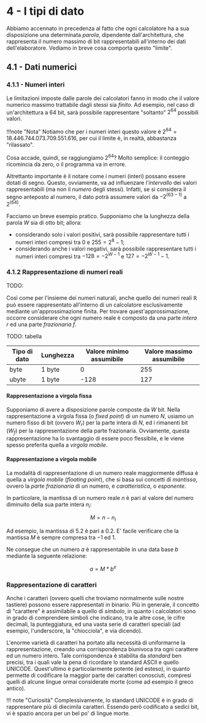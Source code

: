 # 4 - I tipi di dato

Abbiamo accennato in precedenza al fatto che ogni calcolatore ha a sua disposizione una determinata *parola*, dipendente dall'architettura, che rappresenta il numero massimo di bit rappresentabili all'interno dei dati dell'elaboratore. Vediamo in breve cosa comporta questo "limite".

## 4.1 - Dati numerici

### 4.1.1 - Numeri interi

Le limitazioni imposte dalle parole dei calcolatori fanno in modo che il valore numerico massimo trattabile dagli stessi sia *finito*. Ad esempio, nel caso di un'architettura a 64 bit, sarà possibile rappresentare "soltanto" $2^64$ possibili valori.

!!!note "Nota"
    Notiamo che per i numeri interi questo valore è $2^64 = 18.446.744.073.709.551.616$, per cui il limite è, in realtà, abbastanza "rilassato".

Cosa accade, quindi, se raggiungiamo $2^64$? Molto semplice: il conteggio ricomincia da zero, o il programma va in errore.

Altrettanto importante è il notare come i numeri (interi) possano essere dotati di segno. Questo, ovviamente, va ad influenzare *l'intervallo* dei valori rappresentabili (ma non il *numero* degli stessi). Infatti, se si considera il segno anteposto al numero, il dato potrà assumere valori da $-2^(63 - 1)$ a $2^(64)$.

Facciamo un breve esempio pratico. Supponiamo che la lunghezza della parola $W$ sia di otto bit; allora:

- considerando solo i valori positivi, sarà possibile rappresentare tutti i numeri interi compresi tra $0$ e $255 = 2^8-1$;
- considerando anche i valori negativi, sarà possibile rappresentare tutti i numeri interi compresi tra $-128 = -2^{W-1}$ e $127 = -2^{W-1}-1$.

### 4.1.2 Rappresentazione di numeri reali

TODO:

Così come per l'insieme dei numeri naturali, anche quello dei numeri reali $\mathbb{R}$ può essere rappresentato all'interno di un calcolatore esclusivamente mediante un'approssimazione finita. Per trovare quest'approssimazione, occorre considerare che ogni numero reale è composto da una parte _intera_ $r$ ed una parte _frazionaria_ $f$.

TODO: tabella

| Tipo di dato | Lunghezza | Valore minimo assumibile | Valore massimo assumibile |
| ------------ | --------- | ------------------------ | ------------------------- |
| byte         | 1 byte    | 0                        | 255                       |
| ubyte        | 1 byte    | -128                     | 127                       |

#### Rappresentazione a virgola fissa

Supponiamo di avere a disposizione parole composte da $W$ bit. Nella rappresentazione a virgola fissa (o _fixed point_) di un numero $N$, usiamo un numero fisso di bit (ovvero $W_r$) per la parte intera di $N$, ed i rimanenti bit ($W_f$) per la rappresentazione della parte frazionaria. Ovviamente, questa rappresentazione ha lo svantaggio di essere poco flessibile, e le viene spesso preferita quella a _virgola mobile_.

#### Rappresentazione a virgola mobile

La modalità di rappresentazione di un numero reale maggiormente diffusa è quella a _virgola mobile_ (_floating point_), che si basa sui concetti di _mantissa_, ovvero la _parte frazionaria_ di un numero, e _caratteristica_, o _esponente_.

In particolare, la mantissa di un numero reale $n$ è pari al valore del numero diminuito della sua parte intera $n_i$:

$$
M = n - n_i
$$

Ad esempio, la mantissa di $5.2$ è pari a $0.2$. E' facile verificare che la mantissa $M$ è sempre compresa tra $-1$ ed $1$.

Ne consegue che un numero $a$ è rappresentabile in una data base $b$ mediante la seguente relazione:

$$
a = M * b^e
$$

### Rappresentazione di caratteri

Anche i caratteri (ovvero quelli che troviamo normalmente sulle nostre tastiere) possono essere rappresentati in binario. Più in generale, il concetto di "carattere" è assimilabile a quello di _simbolo_, in quanto i calcolatori sono in grado di comprendere simboli che indicano, tra le altre cose, le cifre decimali, la punteggiatura, ed una vasta serie di caratteri speciali (ad esempio, l'underscore, la "chiocciola", e via dicendo).

L'enorme varietà di caratteri ha portato alla necessità di uniformarne la rappresentazione, creando una corrispondenza biunivoca tra ogni carattere ed un numero intero. Tale corrispondenza è stabilita da _standard_ ben precisi, tra i quali vale la pena di ricordare lo standard ASCII e quello UNICODE. Quest'ultimo è particolarmente potente (ed esteso), in quanto permette di codificare la maggior parte dei caratteri conosciuti, compresi quelli di alcune lingue ormai considerate morte (come ad esempio il greco antico).

!!! note "Curiosità"
Complessivamente, lo standard UNICODE è in grado di rappresentare più di diecimila caratteri. Essendo però codificato a sedici bit, vi è spazio ancora per un bel po' di lingue morte.

